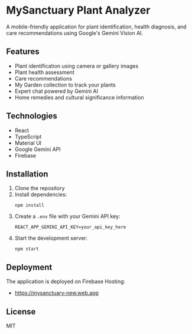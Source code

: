 # MySanctuary Plant Analyzer

A mobile-friendly application for plant identification, health diagnosis, and care recommendations using Google's Gemini Vision AI.

## Features

- Plant identification using camera or gallery images
- Plant health assessment
- Care recommendations
- My Garden collection to track your plants
- Expert chat powered by Gemini AI
- Home remedies and cultural significance information

## Technologies

- React
- TypeScript
- Material UI
- Google Gemini API
- Firebase

## Installation

1. Clone the repository
2. Install dependencies:
   ```
   npm install
   ```
3. Create a `.env` file with your Gemini API key:
   ```
   REACT_APP_GEMINI_API_KEY=your_api_key_here
   ```
4. Start the development server:
   ```
   npm start
   ```

## Deployment

The application is deployed on Firebase Hosting:
- https://mysanctuary-new.web.app

## License

MIT 